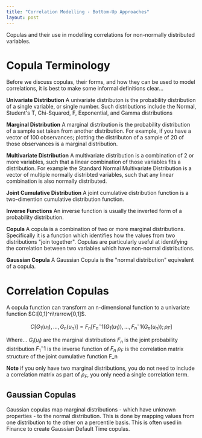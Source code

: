 ```yaml
---
title: "Correlation Modelling - Bottom-Up Approaches"
layout: post
---
```

Copulas and their use in modelling correlations for non-normally distributed variables. 

# Copula Terminology
Before we discuss copulas, their forms, and how they can be used to model correlations, it is best to make some informal definitions clear...

**Univariate Distribution**
A univariate distributon is the probability distribution of a single variable, or single number. Such distributions include the Normal, Student's T, Chi-Squared, F, Exponential, and Gamma distributions

**Marginal Distribution**
A marginal distribution is the probability distribution of a sample set taken from another distribution. For example, if you have a vector of 100 observances; plotting the distributon of a sample of 20 of those observances is a marginal distribution. 

**Multivariate Distribution**
A multivariate distribution is a combination of 2 or more variables, such that a linear combination of those variables fits a distribution. For example the Standard Normal Multivariate Distribution is a vector of multiple normally distribted variables, such that any linear combination is also normally distributed.

**Joint Cumulative Distribution**
A joint cumulative distribution function is a two-dimention cumulative distribution function. 

**Inverse Functions**
An inverse function is usually the inverted form of a probability distribution. 

**Copula**
A copula is a combination of two or more marginal distributions. Specifically it is a function which identifies how the values from two distributions "join together". Copulas are particularly useful at identifying the correlation between two variables which have non-normal distributions. 

**Gaussian Copula**
A Gaussian Copula is the "normal distribution" equivalent of a copula.

# Correlation Copulas
A copula function can transform an n-dimensional function to a univariate function $C:[0,1]^n\rarrow[0,1]$. 

$$C[G_1(u_1),...,G_n(u_n)] = F_n[F_n^-1(G_1(u_1)),...,F_n^-1(G_n(u_n));\rho_F]$$

Where...
$G_i(u_i)$ are the marginal distributions
$F_n$ is the joint probability distribution
$F_1^-1$ is the inverse function of $F_n$
$\rho_F$ is the correlation matrix structure of the joint cumulative function F_n

**Note** if you only have two marginal distributions, you do not need to include a correlation matrix as part of $\rho_F$, you only need a single correlation term. 

## Gaussian Copulas
Gaussian copulas map marginal distributions - which have unknown properties - to the normal distribution. This is done by mapping values from one distribution to the other on a percentile basis. This is often used in Finance to create Gaussian Default Time copulas.
